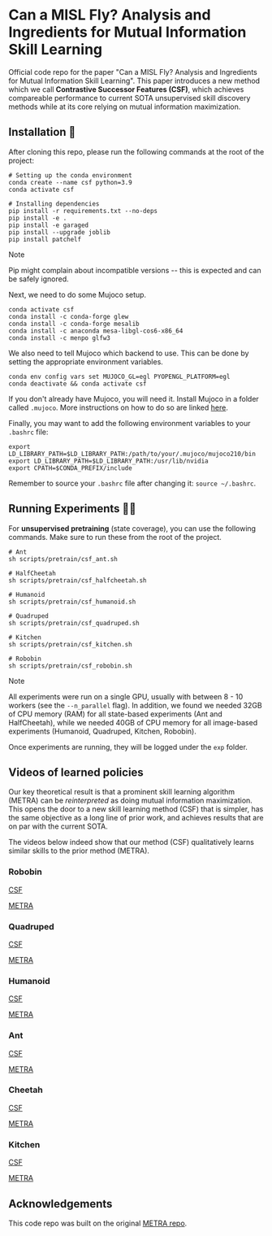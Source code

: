 # Can a MISL Fly? Analysis and Ingredients for Mutual Information Skill Learning
Official code repo for the paper "Can a MISL Fly? Analysis and Ingredients for Mutual Information Skill Learning". This paper introduces a new method which we call **Contrastive Successor Features (CSF)**, which achieves compareable performance to current SOTA unsupervised skill discovery methods while at its core relying on mutual information maximization.

## Installation 🔌

After cloning this repo, please run the following commands at the root of the project:
```
# Setting up the conda environment
conda create --name csf python=3.9
conda activate csf

# Installing dependencies
pip install -r requirements.txt --no-deps
pip install -e .
pip install -e garaged
pip install --upgrade joblib
pip install patchelf
```

> [!NOTE] 
> Pip might complain about incompatible versions -- this is expected and can be safely ignored.

Next, we need to do some Mujoco setup.
```
conda activate csf
conda install -c conda-forge glew
conda install -c conda-forge mesalib
conda install -c anaconda mesa-libgl-cos6-x86_64
conda install -c menpo glfw3
```

We also need to tell Mujoco which backend to use. This can be done by setting the appropriate environment variables.
```
conda env config vars set MUJOCO_GL=egl PYOPENGL_PLATFORM=egl
conda deactivate && conda activate csf
```

If you don't already have Mujoco, you will need it. Install Mujoco in a folder called `.mujoco`. More instructions on how to do so are linked [here](https://pytorch.org/rl/main/reference/generated/knowledge_base/MUJOCO_INSTALLATION.html).

Finally, you may want to add the following environment variables to your `.bashrc` file:
```
export LD_LIBRARY_PATH=$LD_LIBRARY_PATH:/path/to/your/.mujoco/mujoco210/bin
export LD_LIBRARY_PATH=$LD_LIBRARY_PATH:/usr/lib/nvidia
export CPATH=$CONDA_PREFIX/include
```

Remember to source your `.bashrc` file after changing it: `source ~/.bashrc`.

## Running Experiments 🏃‍♂️

For **unsupervised pretraining** (state coverage), you can use the following commands. Make sure to run these from the root of the project.
```
# Ant
sh scripts/pretrain/csf_ant.sh

# HalfCheetah
sh scripts/pretrain/csf_halfcheetah.sh

# Humanoid
sh scripts/pretrain/csf_humanoid.sh

# Quadruped
sh scripts/pretrain/csf_quadruped.sh

# Kitchen 
sh scripts/pretrain/csf_kitchen.sh

# Robobin
sh scripts/pretrain/csf_robobin.sh
```

> [!NOTE] 
> All experiments were run on a single GPU, usually with between 8 - 10 workers (see the `--n_parallel` flag).
> In addition, we found we needed 32GB of CPU memory (RAM) for all state-based experiments (Ant and HalfCheetah), while
> we needed 40GB of CPU memory for all image-based experiments (Humanoid, Quadruped, Kitchen, Robobin).

Once experiments are running, they will be logged under the `exp` folder.

## Videos of learned policies

Our key theoretical result is that a prominent skill learning algorithm (METRA) can be *reinterpreted* as doing mutual information maximization. This opens the door to a new skill learning method (CSF) that is simpler, has the same objective as a long line of prior work, and achieves results that are on par with the current SOTA. 

The videos below indeed show that our method (CSF) qualitatively learns similar skills to the prior method (METRA).

### Robobin
[CSF](https://github.com/user-attachments/assets/dd60c6c2-caf9-4d23-84ad-ceb84e47e34b)

[METRA](https://github.com/user-attachments/assets/8b97e54f-4adf-4dd5-b849-e7860d5c7cfe)

### Quadruped
[CSF](https://github.com/user-attachments/assets/3d6ac6e2-1672-443f-b4be-7abc128e0e06)

[METRA](https://github.com/user-attachments/assets/c2f221c5-af96-45b5-b011-d33dedc8ee8c)

### Humanoid
[CSF](https://github.com/user-attachments/assets/264ff1be-3944-47db-8448-9de9942462ae)

[METRA](https://github.com/user-attachments/assets/5b2083d6-8ffc-49ad-ab21-55ac6284a729)

### Ant
[CSF](https://github.com/user-attachments/assets/7676677c-235c-49d9-a400-6f88ba999e44)

[METRA](https://github.com/user-attachments/assets/69ca8d58-13a4-4c02-b48e-d6b230bfd201)

### Cheetah
[CSF](https://github.com/user-attachments/assets/e44657d5-306f-4bc0-9805-dba2aabbfd0c)

[METRA](https://github.com/user-attachments/assets/6149002f-6b67-4b3b-8327-45d1f78bdec2)

### Kitchen
[CSF](https://github.com/user-attachments/assets/eba9c030-05fc-4526-a1b4-7c6bad26536f)

[METRA](https://github.com/user-attachments/assets/dd695dc2-7c8c-422d-afda-b706fb50526c)


## Acknowledgements
This code repo was built on the original [METRA repo](https://github.com/seohongpark/METRA).
